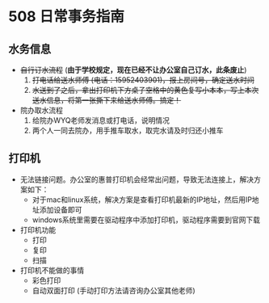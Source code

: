 # 508 日常事务指南

## 水务信息

* ~~自行订水流程~~ (**由于学校规定，现在已经不让办公室自己订水，此条废止**)
  1. ~~打电话给送水师傅 (电话：15952403901)，报上房间号，确定送水时间~~
  2. ~~水送到了之后，拿出打印机下方桌子空格中的黄色复写小本本，写上本次送水信息，将第一张撕下来给送水师傅。搞定！~~
* 院办取水流程
  1. 给院办WYQ老师发消息或打电话，说明情况
  2. 两个人一同去院办，用手推车取水，取完水请及时归还小推车 

## 打印机

* 无法链接问题。办公室的惠普打印机会经常出问题，导致无法连接上，解决方案如下：
  * 对于mac和linux系统，解决方案是查看打印机最新的IP地址，然后用IP地址添加设备即可
  * windows系统里需要在驱动程序中添加打印机，驱动程序需要到官网下载
* 打印机功能
  * 打印
  * 复印
  * 扫描
* 打印机不能做的事情
  * 彩色打印
  * 自动双面打印 (手动打印方法请咨询办公室其他老师)  
